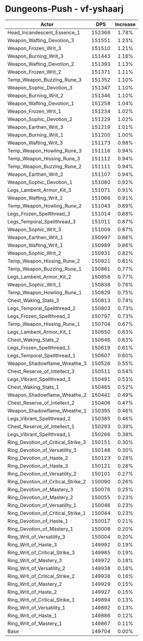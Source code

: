 # Dungeons-Push - vf-yshaarj
| Actor | DPS | Increase |
|---|:---:|:---:|
|Head_Incandescent_Essence_1|152368|1.78%|
|Weapon_Wafting_Devotion_3|151551|1.23%|
|Weapon_Frozen_Writ_3|151510|1.21%|
|Weapon_Burning_Writ_3|151443|1.16%|
|Weapon_Wafting_Devotion_2|151393|1.13%|
|Weapon_Frozen_Writ_2|151371|1.11%|
|Temp_Weapon_Buzzing_Rune_3|151352|1.10%|
|Weapon_Sophic_Devotion_3|151347|1.10%|
|Weapon_Burning_Writ_2|151346|1.10%|
|Weapon_Wafting_Devotion_1|151258|1.04%|
|Weapon_Frozen_Writ_1|151234|1.02%|
|Weapon_Sophic_Devotion_2|151229|1.02%|
|Weapon_Earthen_Writ_3|151219|1.01%|
|Weapon_Burning_Writ_1|151200|1.00%|
|Weapon_Wafting_Writ_3|151173|0.98%|
|Temp_Weapon_Howling_Rune_3|151116|0.94%|
|Temp_Weapon_Hissing_Rune_3|151112|0.94%|
|Temp_Weapon_Buzzing_Rune_2|151111|0.94%|
|Weapon_Earthen_Writ_2|151107|0.94%|
|Weapon_Sophic_Devotion_1|151080|0.92%|
|Legs_Lambent_Armor_Kit_3|151071|0.91%|
|Weapon_Wafting_Writ_2|151066|0.91%|
|Temp_Weapon_Howling_Rune_2|151043|0.89%|
|Legs_Frozen_Spellthread_3|151014|0.88%|
|Legs_Temporal_Spellthread_3|151011|0.87%|
|Weapon_Sophic_Writ_3|151009|0.87%|
|Weapon_Earthen_Writ_1|150997|0.86%|
|Weapon_Wafting_Writ_1|150989|0.86%|
|Weapon_Sophic_Writ_2|150931|0.82%|
|Temp_Weapon_Hissing_Rune_2|150921|0.81%|
|Temp_Weapon_Buzzing_Rune_1|150861|0.77%|
|Legs_Lambent_Armor_Kit_2|150858|0.77%|
|Weapon_Sophic_Writ_1|150838|0.76%|
|Temp_Weapon_Howling_Rune_1|150829|0.75%|
|Chest_Waking_Stats_3|150813|0.74%|
|Legs_Temporal_Spellthread_2|150803|0.73%|
|Legs_Frozen_Spellthread_2|150797|0.73%|
|Temp_Weapon_Hissing_Rune_1|150704|0.67%|
|Legs_Lambent_Armor_Kit_1|150650|0.63%|
|Chest_Waking_Stats_2|150646|0.63%|
|Legs_Frozen_Spellthread_1|150619|0.61%|
|Legs_Temporal_Spellthread_1|150607|0.60%|
|Weapon_Shadowflame_Wreathe_3|150526|0.55%|
|Chest_Reserve_of_Intellect_3|150511|0.54%|
|Legs_Vibrant_Spellthread_3|150491|0.53%|
|Chest_Waking_Stats_1|150485|0.52%|
|Weapon_Shadowflame_Wreathe_2|150441|0.49%|
|Chest_Reserve_of_Intellect_2|150406|0.47%|
|Weapon_Shadowflame_Wreathe_1|150395|0.46%|
|Legs_Vibrant_Spellthread_2|150385|0.46%|
|Chest_Reserve_of_Intellect_1|150293|0.39%|
|Legs_Vibrant_Spellthread_1|150266|0.38%|
|Ring_Devotion_of_Critical_Strike_3|150151|0.30%|
|Ring_Devotion_of_Versatility_3|150148|0.30%|
|Ring_Devotion_of_Haste_2|150123|0.28%|
|Ring_Devotion_of_Haste_3|150121|0.28%|
|Ring_Devotion_of_Versatility_2|150101|0.27%|
|Ring_Devotion_of_Critical_Strike_2|150090|0.26%|
|Ring_Devotion_of_Mastery_3|150076|0.25%|
|Ring_Devotion_of_Mastery_2|150055|0.23%|
|Ring_Devotion_of_Versatility_1|150046|0.23%|
|Ring_Devotion_of_Critical_Strike_1|150044|0.23%|
|Ring_Devotion_of_Haste_1|150017|0.21%|
|Ring_Devotion_of_Mastery_1|150008|0.20%|
|Ring_Writ_of_Versatility_3|150004|0.20%|
|Ring_Writ_of_Haste_3|149992|0.19%|
|Ring_Writ_of_Critical_Strike_3|149985|0.19%|
|Ring_Writ_of_Mastery_3|149972|0.18%|
|Ring_Writ_of_Versatility_2|149938|0.16%|
|Ring_Writ_of_Critical_Strike_2|149938|0.16%|
|Ring_Writ_of_Mastery_2|149929|0.15%|
|Ring_Writ_of_Haste_2|149927|0.15%|
|Ring_Writ_of_Critical_Strike_1|149894|0.13%|
|Ring_Writ_of_Versatility_1|149892|0.13%|
|Ring_Writ_of_Haste_1|149886|0.12%|
|Ring_Writ_of_Mastery_1|149867|0.11%|
|Base|149704|0.00%|
